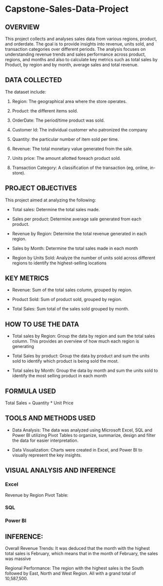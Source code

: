 # Capstone-Sales-Data-Project

## OVERVIEW

This project collects and analyses sales data from various regions, product, and orderdate. The goal is to provide insights into revenue, units sold, and transaction categories over different periods. The analysis focuses on understanding revenue trends and sales performance across product, regions, and months and also to calculate key metrics such as total sales by Product, by region and by month, average sales and total revenue.

## DATA COLLECTED

The dataset include:

1. Region: The geographical area where the store operates.

2. Product: the different items sold.

3. OrderDate: The period/time product was sold.

4. Customer Id: The individual customer who patronized the company

5. Quantity: the particular number of item sold per time.

6. Revenue: The total monetary value generated from the sale.

7.  Units price: The amount allotted foreach product sold.

8. Transaction Category: A classification of the transaction (eg, online, in-store).

## PROJECT OBJECTIVES

This project aimed at analyzing the following:

- Total sales:  Determine the total sales made.

- Sales per product: Determine average sale generated from each product.

- Revenue by Region: Determine the total revenue generated in each region.

- Sales by Month: Determine the total sales made in each month

- Region by Units Sold: Analyze the number of units sold across different regions to identify the highest-selling locations

## KEY METRICS

- Revenue: Sum of the total sales column, grouped by region.

- Product Sold: Sum of product sold, grouped by region.

- Total Sales: Sum total of the sales sold grouped by month.

## HOW TO USE THE DATA

- Total sales by Region: Group the data by region and sum the total sales column. This provides an overview of how much each region is generating

- Total Sales by product: Group the data by product and sum the units sold to identify which product is being sold the most.

- Total sales by Month: Group the data by month and sum the units sold to identify the most selling product in each month

## FORMULA USED
Total Sales = Quantity * Unit Price

## TOOLS AND METHODS USED

- Data Analysis: The data was analyzed using Microsoft Excel, SQL and Power BI utilizing Pivot Tables to organize, summarize, design and filter the data for easier interpretation.

- Data Visualization: Charts were created in Excel, and Power BI to visually represent the key insights.

## VISUAL ANALYSIS AND INFERENCE

### Excel
Revenue by Region
  Pivot Table:


### SQL



### Power BI


## INFERENCE:

Overall Revenue Trends:
It was deduced that the month with the highest total sales is February, which means that in the month of February, the sales was massive

Regional Performance:
The region with the highest sales is the South followed by East, North and West Region. All with a grand total of 10,587,500.
